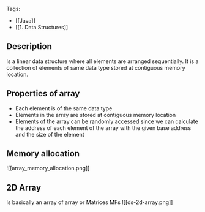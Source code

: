 Tags: 
- [[Java]]
- [[1. Data Structures]]

## Description 
Is a linear data structure where all elements are arranged sequentially. It is a collection of elements of same data type stored at contiguous memory location.

## Properties of array
- Each element is of the same data type 
- Elements in the array are stored at contiguous memory location
- Elements of the array can be randomly accessed since we can calculate the address  of each element of the array with the given base address and the size of the element 
## Memory allocation 
![[array_memory_allocation.png]]

## 2D Array 
Is basically an array of array or Matrices MFs
![[ds-2d-array.png]]